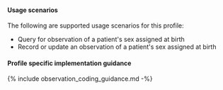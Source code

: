 #### Usage scenarios

The following are supported usage scenarios for this profile:

- Query for observation of a patient's sex assigned at birth
- Record or update an observation of a patient's sex assigned at birth


#### Profile specific implementation guidance
{% include observation_coding_guidance.md -%}



